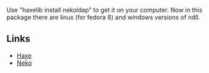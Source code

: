 Use "haxelib install nekoldap" to get it on your computer. Now in this package there are linux (for fedora 8) and windows versions of ndll.

## Links ##
  * [Haxe](http://www.haxe.org)
  * [Neko](http://www.nekovm.org)
